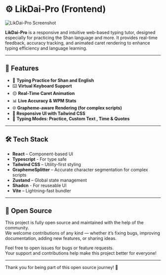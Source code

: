 # ⚙️ LikDai-Pro (Frontend)

![LikDai-Pro Screenshot](https://res.cloudinary.com/dt28nxrrx/image/upload/v1753285362/Screenshot_2568-07-23_at_10.41.16_PM_epq5ti.png)

**LikDai-Pro** is a responsive and intuitive web-based typing tutor, designed especially for practicing the Shan language and more. It provides real-time feedback, accuracy tracking, and animated caret rendering to enhance typing efficiency and language learning.


---

## 🚀 Features

- 🎯 **Typing Practice for Shan and English**
- ⌨️ **Virtual Keyboard Support**
- 🟡 **Real-Time Caret Animation**
- 📊 **Live Accuracy & WPM Stats**
- 🌐 **Grapheme-aware Rendering (for complex scripts)**
- 🎨 **Responsive UI with Tailwind CSS**
- 🔁 **Typing Modes: Practice, Custom Text , Time & Quotes**

---

## 🛠️ Tech Stack

- **React** – Component-based UI
- **Typescript** - For type safe
- **Tailwind CSS** – Utility-first styling
- **GraphemeSplitter** – Accurate character segmentation for complex scripts
- **Zustand** – Global state management
- **Shadcn** - For reuseable UI
- **Vite** – Lightning-fast bundler

---

## 🚀 Open Source

This project is fully open source and maintained with the help of the community.  
We welcome contributions of any kind — whether it’s fixing bugs, improving documentation, adding new features, or sharing ideas.


Feel free to open issues for bugs or feature requests.  
Your support and contributions help make this project better for everyone!

---

Thank you for being part of this open source journey! 🚀
